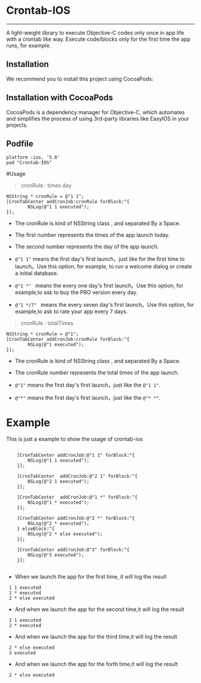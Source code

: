 # Crontab-IOS
___

A light-weight library to execute Objective-C codes only once in app life with a crontab like way. Execute code/blocks only for the first time the app runs, for example.


## Installation

We recommend you to install this project using CocoaPods:

## Installation with CocoaPods

CocoaPods is a dependency manager for Objective-C, which automates and simplifies the process of using 3rd-party libraries like EasyIOS in your projects.

## Podfile

```
platform :ios, '5.0'
pod "Crontab-IOS"
```
#Usage

> cronRule : times day

```
NSString * cronRule = @"1 1";
[CronTabCenter addCronJob:cronRule forBlock:^{
        NSLog(@"1 1 executed");
}];
```

* The cronRule is kind of NSString class , and separated By a Space.

* The first number represents the times of the app launch today.

* The second number represents the day of the app launch.

* `@"1 1"` means the first day's first launch，just like for the first time to launch。Use this option, for example, to run a welcome dialog or create a initial database.

* `@"1 *" `  means the every one day's first launch。Use this option, for example,to ask to buy the PRO version every day.

* `@"1 */7" `  means the every seven day's first launch。Use this option, for example,to ask to rate your app every 7 days.

> cronRule : totalTimes

```
NSString * cronRule = @"1";
[CronTabCenter addCronJob:cronRule forBlock:^{
        NSLog(@"1 executed");
}];
```
* The cronRule is kind of NSString class , and separated By a Space.

* The cronRule number represents the total times of the app launch.

* `@"1"` means the first day's first launch，just like the `@"1 1"`.

* `@"*"` means the first day's first launch，just like the `@"* *"`.

# Example 

This is just a example to show the usage of crontab-ios

```
    
    [CronTabCenter addCronJob:@"1 1" forBlock:^{
        NSLog(@"1 1 executed");
    }];
    
    [CronTabCenter  addCronJob:@"2 1" forBlock:^{
        NSLog(@"2 1 executed");
    }];
    
    [CronTabCenter  addCronJob:@"1 *" forBlock:^{
        NSLog(@"1 * executed");
    }];
    
    [CronTabCenter addCronJob:@"2 *" forBlock:^{
        NSLog(@"2 * executed");
    } elseBlock:^{
        NSLog(@"2 * else executed");
    }];
    
    [CronTabCenter addCronJob:@"3" forBlock:^{
        NSLog(@"3 executed");
    }];
    
```


* When we  launch the app for the first time, it will log the result

```
 1 1 executed
 1 * executed
 2 * else executed
```


* And when we  launch the app for the second time,it will log the result

```
 2 1 executed
 2 * executed
```


* And when we  launch the app for the third time,it will log the result

```
 2 * else executed
 3 executed
```


* And when we  launch the app for the forth time,it will log the result

```
 2 * else executed
```